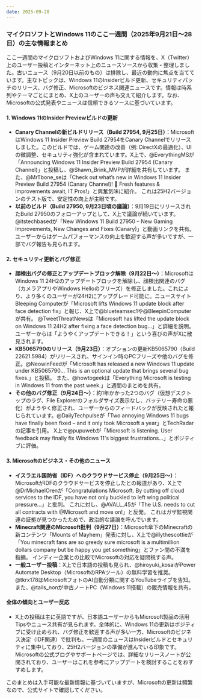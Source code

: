 ```yaml
---
date: 2025-09-28
---
```


### マイクロソフトとWindows 11のここ一週間（2025年9月21日～28日）の主な情報まとめ

ここ一週間のマイクロソフトおよびWindows 11に関する情報を、X（Twitter）上のユーザー投稿とインターネット上のニュースソースから収集・整理しました。古いニュース（9月20日以前のもの）は排除し、最近の動向に焦点を当てています。主なトピックは、Windows 11のInsiderビルド更新、セキュリティパッチのリリース、バグ修正、Microsoftのビジネス関連ニュースです。情報は時系列やテーマごとにまとめ、X上のユーザーの声も交えて紹介します。なお、Microsoftの公式発表やニュースは信頼できるソースに基づいています。

#### 1. Windows 11のInsider Previewビルドの更新
- **Canary Channelの新ビルドリリース（Build 27954, 9月25日）**：MicrosoftはWindows 11 Insider Preview Build 27954をCanary Channelでリリースしました。このビルドでは、ゲーム関連の改善（例: DirectXの最適化）、UIの微調整、セキュリティ強化が含まれています。X上で、@EverythingMSが「Announcing Windows 11 Insider Preview Build 27954 (Canary Channel)」と投稿し、@Shawn_Brink_MVPが詳細を共有しています。 また、@MrTbone_seは「Check out what’s new in Windows 11 Insider Preview Build 27954 (Canary Channel)! 🚀 Fresh features & improvements await, IT Pros!」と興奮気味に紹介。 これは25H2バージョンのテスト版で、安定性の向上が主眼です。
- **以前のビルド（Build 27950, 9月23日頃の議論）**：9月19日にリリースされたBuild 27950のフォローアップとして、X上で議論が続いています。@itstechbasedが「New Windows 11 Build 27950 – New Gaming Improvements, New Changes and Fixes (Canary)」と動画リンクを共有。 ユーザーからはゲームパフォーマンスの向上を歓迎する声が多いですが、一部でバグ報告も見られます。

#### 2. セキュリティ更新とバグ修正
- **顔検出バグの修正とアップデートブロック解除（9月22日～）**：MicrosoftはWindows 11 24H2のアップデートブロックを解除し、顔検出関連のバグ（カメラアプリやWindows Helloのフリーズ）を修正しました。これにより、より多くのユーザーが24H2にアップグレード可能に。ニュースサイトBleeping Computerが「Microsoft lifts Windows 11 update block after face detection fix」と報じ、X上で@blueteamsec1や@BleepinComputerが共有。 @TweetThreatNewsは「Microsoft has lifted the update block on Windows 11 24H2 after fixing a face detection bug...」と詳細を説明。 ユーザーからは「ようやくアップデートできる！」という喜びの声がXに散見されます。
- **KB5065790のリリース（9月23日）**：オプションの更新KB5065790（Build 22621.5984）がリリースされ、サインイン時のPCフリーズや他のバグを修正。@NeowinFeedが「Microsoft has released a new Windows 11 update under KB5065790... This is an optional update that brings several bug fixes.」と投稿。 また、@howtogeekは「Everything Microsoft is testing in Windows 11 from the past week.」と週間のまとめを共有。
- **その他のバグ修正（9月24日～）**：約1年かかった2つのバグ（仮想デスクトップのラグ、File Explorerのフォルダサイズ表示なし、バッテリー寿命の悪化）がようやく修正され、ユーザーからのフィードバックが反映されたと報じられています。@DailyTechpulseが「Two annoying Windows 11 bugs have finally been fixed – and it only took Microsoft a year」とTechRadarの記事を引用。 X上で@pupuwebが「Microsoft is listening. User feedback may finally fix Windows 11's biggest frustrations...」とポジティブに評価。

#### 3. Microsoftのビジネス・その他のニュース
- **イスラエル国防省（IDF）へのクラウドサービス停止（9月25日～）**：MicrosoftがIDFのクラウドサービスを停止したとの報道があり、X上で@DrMichaelOrenが「Congratulations Microsoft. By cutting off cloud services to the IDF, you have not only buckled to left wing political pressure...」と批判。 これに対し、@AVALL_45が「The U.S. needs to cut all contracts with @Microsoft and move on!」と反発。 これはガザ監視関連の証拠が見つかったためで、政治的な議論を呼んでいます。
- **Minecraft関連のMicrosoft批判（9月27日）**：Microsoft傘下のMinecraftの新コンテンツ「Mounts of Mayhem」発表に対し、X上で@illythescottieが「You minecraft fans are so greedy sure microsoft is a multimillion dollars company but be happy you get something」とファン間の不満を指摘。 インディー企業との比較でMicrosoftの対応を疑問視する声。
- **一般ユーザー投稿**：X上で日本語の投稿も見られ、@hiroyuki_kosaiがPower Automate Desktop（MicrosoftのRPAツール）の無料学習を推奨。 @tkrx178はMicrosoftフォトのAI自動分類に関するYouTubeライブを告知。 また、@tails_nonが中古ノートPC（Windows 11搭載）の販売情報を共有。

#### 全体の傾向とユーザー反応
- X上の投稿は主に英語ですが、日本語ユーザーからもMicrosoft製品の活用Tipsやニュース共有が見られます。全体的に、Windows 11の更新はポジティブに受け止められ、バグ修正を歓迎する声が多い一方、Microsoftのビジネス決定（IDF関連）で批判も。一週間のニュースはInsiderビルドとセキュリティに集中しており、25H2バージョンの準備が進んでいる印象です。Microsoftの公式ブログやサポートページでは、詳細なリリースノートが公開されており、ユーザーはこれを参考にアップデートを検討することをおすすめします。

このまとめは入手可能な最新情報に基づいていますが、Microsoftの更新は頻繁なので、公式サイトで確認してください。